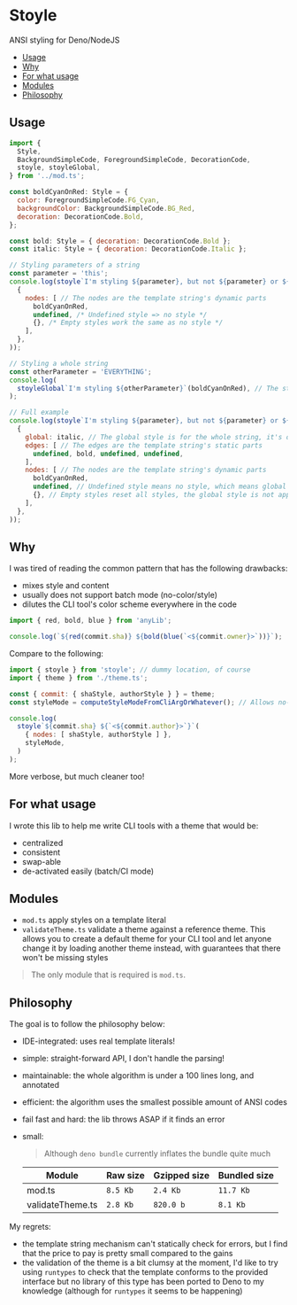 # Stoyle

ANSI styling for Deno/NodeJS

<!-- TOC START -->

* [Usage](#usage)
* [Why](#why)
* [For what usage](#for-what-usage)
* [Modules](#modules)
* [Philosophy](#philosophy)

<!-- TOC END -->

## Usage

<!-- 🔁: basicExample -->

```js
import {
  Style,
  BackgroundSimpleCode, ForegroundSimpleCode, DecorationCode,
  stoyle, stoyleGlobal,
} from '../mod.ts';

const boldCyanOnRed: Style = {
  color: ForegroundSimpleCode.FG_Cyan,
  backgroundColor: BackgroundSimpleCode.BG_Red,
  decoration: DecorationCode.Bold,
};

const bold: Style = { decoration: DecorationCode.Bold };
const italic: Style = { decoration: DecorationCode.Italic };

// Styling parameters of a string
const parameter = 'this';
console.log(stoyle`I'm styling ${parameter}, but not ${parameter} or ${parameter}.`(
  {
    nodes: [ // The nodes are the template string's dynamic parts
      boldCyanOnRed,
      undefined, /* Undefined style => no style */
      {}, /* Empty styles work the same as no style */
    ],
  },
));

// Styling a whole string
const otherParameter = 'EVERYTHING';
console.log(
  stoyleGlobal`I'm styling ${otherParameter}`(boldCyanOnRed), // The style is for the whole string with stoyleGlobal
);

// Full example
console.log(stoyle`I'm styling ${parameter}, but not ${parameter} or ${parameter}.`(
  {
    global: italic, // The global style is for the whole string, it's overwritten by edges/nodes styles
    edges: [ // The edges are the template string's static parts
      undefined, bold, undefined, undefined,
    ],
    nodes: [ // The nodes are the template string's dynamic parts
      boldCyanOnRed,
      undefined, // Undefined style means no style, which means global style is applied
      {}, // Empty styles reset all styles, the global style is not applied
    ],
  },
));

```

<!-- 🔁 -->

## Why

I was tired of reading the common pattern that has the following drawbacks:

* mixes style and content
* usually does not support batch mode (no-color/style)
* dilutes the CLI tool's color scheme everywhere in the code

```js
import { red, bold, blue } from 'anyLib';

console.log(`${red(commit.sha)} ${bold(blue(`<${commit.owner}>`))}`);
```

Compare to the following:

```js
import { stoyle } from 'stoyle'; // dummy location, of course
import { theme } from './theme.ts';

const { commit: { shaStyle, authorStyle } } = theme;
const styleMode = computeStyleModeFromCliArgOrWhatever(); // Allows no-color mode

console.log(
  stoyle`${commit.sha} ${`<${commit.author}>`}`(
    { nodes: [ shaStyle, authorStyle ] },
    styleMode,
  )
);
```

More verbose, but much cleaner too!

## For what usage

I wrote this lib to help me write CLI tools with a theme that would be:

* centralized
* consistent
* swap-able
* de-activated easily (batch/CI mode)

## Modules

* `mod.ts` apply styles on a template literal
* `validateTheme.ts` validate a theme against a reference theme. This allows you to create a default theme for your CLI tool and let anyone change it by loading another theme instead, with guarantees that there won't be missing styles

> The only module that is required is `mod.ts`.

## Philosophy

The goal is to follow the philosophy below:

* IDE-integrated: uses real template literals!
* simple: straight-forward API, I don't handle the parsing!
* maintainable: the whole algorithm is under a 100 lines long, and annotated
* efficient: the algorithm uses the smallest possible amount of ANSI codes
* fail fast and hard: the lib throws ASAP if it finds an error
* small:

  > Although `deno bundle` currently inflates the bundle quite much

  | Module           | Raw size                                      | Gzipped size                                       | Bundled size                                      |
  | ---------------- | --------------------------------------------- | -------------------------------------------------- | ------------------------------------------------- |
  | mod.ts           | <!-- 🔁: modRawSize -->`8.5 Kb`<!-- 🔁 -->    | <!-- 🔁: modGzippedSize -->`2.4 Kb`<!-- 🔁 -->     | <!-- 🔁: modBundledSize -->`11.7 Kb`<!-- 🔁 -->   |
  | validateTheme.ts | <!-- 🔁: themerRawSize -->`2.8 Kb`<!-- 🔁 --> | <!-- 🔁: themerGzippedSize -->`820.0 b`<!-- 🔁 --> | <!-- 🔁: themerBundledSize -->`8.1 Kb`<!-- 🔁 --> |

My regrets:

* the template string mechanism can't statically check for errors, but I find that the price to pay is pretty small compared to the gains
* the validation of the theme is a bit clumsy at the moment, I'd like to try using `runtypes` to check that the template conforms to the provided interface but no library of this type has been ported to Deno to my knowledge (although for `runtypes` it seems to be happening)
